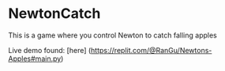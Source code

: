 # NewtonCatch
This is a game where you control Newton to catch falling apples

Live demo found: [here] (https://replit.com/@RanGu/Newtons-Apples#main.py)

